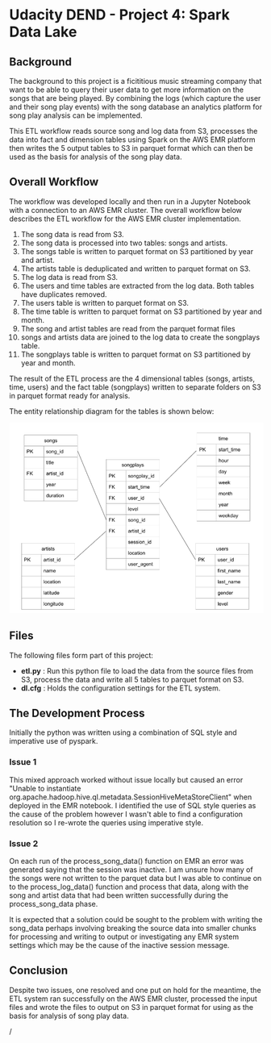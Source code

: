 # Udacity DEND - Project 4: Spark Data Lake

## Background
The background to this project is a ficititious music streaming company that want to be able to query their user data to get more information on the songs that are being played.  By combining the logs (which capture the user and their song play events) with the song database an analytics platform for song play analysis can be implemented.

This ETL workflow reads source song and log data from S3, processes the data into fact and dimension tables using Spark on the AWS EMR platform then writes the 5 output tables to S3 in parquet format which can then be used as the basis for analysis of the song play data.


## Overall Workflow

The workflow was developed locally and then run in a Jupyter Notebook with a connection to an AWS EMR cluster.  The overall workflow below describes the ETL workflow for the AWS EMR cluster implementation.

1. The song data is read from S3.
2. The song data is processed into two tables: songs and artists.
3. The songs table is written to parquet format on S3 partitioned by year and artist.  
4. The artists table is deduplicated and written to parquet format on S3.
5. The log data is read from S3.
6. The users and time tables are extracted from the log data.  Both tables have duplicates removed.
7. The users table is written to parquet format on S3.
8.  The time table is written to parquet format on S3 partitioned by year and month.
9. The song and artist tables are read from the parquet format files
10. songs and artists data are joined to the log data to create the songplays table.
11. The songplays table is written to parquet format on S3 partitioned by year and month.

The result of the ETL process are the 4 dimensional tables (songs, artists, time, users) and the fact table (songplays) written to separate folders on S3 in parquet format ready for analysis.

The entity relationship diagram for the tables is shown below:

 ![Entity Relationship Diagram](datalakes_erd.png)

## Files

The following files form part of this project:

- **etl.py** : Run this python file to load the data from the source files from S3, process the data and write all 5 tables to parquet format on S3.
- **dl.cfg** : Holds the configuration settings for the ETL system.  


## The Development Process


Initially the python was written using a combination of SQL style and imperative use of pyspark.  

### Issue 1
This mixed approach worked without issue locally but caused an error "Unable to instantiate org.apache.hadoop.hive.ql.metadata.SessionHiveMetaStoreClient" when deployed in the EMR notebook.  I identified the use of SQL style queries as the cause of the problem however I wasn't able to find a configuration resolution so I re-wrote the queries using imperative style.

### Issue 2
On each run of the process_song_data() function on EMR an error was generated saying that the session was inactive.  I am unsure how many of the songs were not written to the parquet data but I was able to continue on to the process_log_data() function and process that data, along with the song and artist data that had been written successfully during the process_song_data phase.

It is expected that a solution could be sought to the problem with writing the song_data perhaps involving breaking the source data into smaller chunks for processing and writing to output or investigating any EMR system settings which may be the cause of the inactive session message.

## Conclusion

Despite two issues, one resolved and one put on hold for the meantime, the ETL system ran successfully on the AWS EMR cluster, processed the input files and wrote the files to output on S3 in parquet format for using as the basis for analysis of song play data.


/
